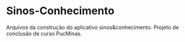 # Sinos-Conhecimento
Arquivos da construção do aplicativo sinos&amp;conhecimento. Projeto de conclusão de curso PucMinas.
